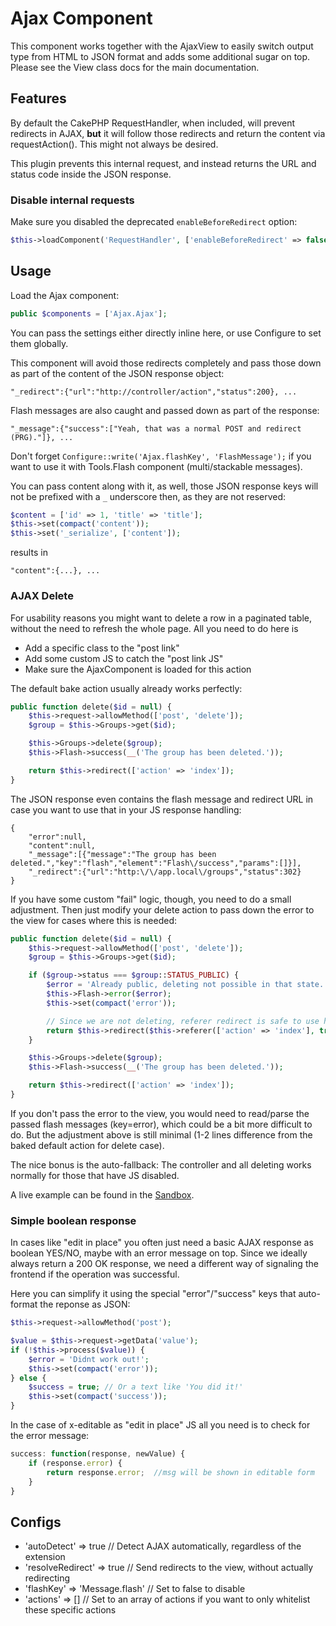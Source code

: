 # Ajax Component
This component works together with the AjaxView to easily switch output type from HTML to JSON
format and adds some additional sugar on top.
Please see the View class docs for the main documentation.

## Features
By default the CakePHP RequestHandler, when included, will prevent redirects in AJAX, **but** it will
follow those redirects and return the content via requestAction(). This might not always be desired.

This plugin prevents this internal request, and instead returns the URL and status code inside the JSON response.

### Disable internal requests
Make sure you disabled the deprecated `enableBeforeRedirect` option:
```php
$this->loadComponent('RequestHandler', ['enableBeforeRedirect' => false]);
```

## Usage
Load the Ajax component:
```php
public $components = ['Ajax.Ajax'];
```

You can pass the settings either directly inline here, or use Configure to set them globally.

This component will avoid those redirects completely and pass those down as part of the content of the JSON response object:

    "_redirect":{"url":"http://controller/action","status":200}, ...

Flash messages are also caught and passed down as part of the response:

    "_message":{"success":["Yeah, that was a normal POST and redirect (PRG)."]}, ...

Don't forget `Configure::write('Ajax.flashKey', 'FlashMessage');`
if you want to use it with Tools.Flash component (multi/stackable messages).

You can pass content along with it, as well, those JSON response keys will not be prefixed with a `_` underscore then, as they
are not reserved:
```php
$content = ['id' => 1, 'title' => 'title'];
$this->set(compact('content'));
$this->set('_serialize', ['content']);
```
results in

    "content":{...}, ...
    
### AJAX Delete

For usability reasons you might want to delete a row in a paginated table, without the need to refresh the whole page.
All you need to do here is
- Add a specific class to the "post link"
- Add some custom JS to catch the "post link JS"
- Make sure the AjaxComponent is loaded for this action

The default bake action usually already works perfectly:

```php
public function delete($id = null) {
    $this->request->allowMethod(['post', 'delete']);
    $group = $this->Groups->get($id);

    $this->Groups->delete($group);
    $this->Flash->success(__('The group has been deleted.'));

    return $this->redirect(['action' => 'index']);
}
```
The JSON response even contains the flash message and redirect URL in case you want to use that in your JS response handling:
```
{
    "error":null,
    "content":null,
    "_message":[{"message":"The group has been deleted.","key":"flash","element":"Flash\/success","params":[]}],
    "_redirect":{"url":"http:\/\/app.local\/groups","status":302}
}
```

If you have some custom "fail" logic, though, you need to do a small adjustment.
Then just modify your delete action to pass down the error to the view for cases where this is needed:
```php
public function delete($id = null) {
    $this->request->allowMethod(['post', 'delete']);
    $group = $this->Groups->get($id);

    if ($group->status === $group::STATUS_PUBLIC) {
        $error = 'Already public, deleting not possible in that state.';
        $this->Flash->error($error);
        $this->set(compact('error'));

        // Since we are not deleting, referer redirect is safe to use here
        return $this->redirect($this->referer(['action' => 'index'], true));
    }

    $this->Groups->delete($group);
    $this->Flash->success(__('The group has been deleted.'));

    return $this->redirect(['action' => 'index']);
}
```

If you don't pass the error to the view, you would need to read/parse the passed flash messages (key=error), which could be a bit more difficult to do.
But the adjustment above is still minimal (1-2 lines difference from the baked default action for delete case).

The nice bonus is the auto-fallback: The controller and all deleting works normally for those that have JS disabled.

A live example can be found in the [Sandbox](https://sandbox.dereuromark.de/sandbox/ajax-examples/table).

### Simple boolean response

In cases like "edit in place" you often just need a basic AJAX response as boolean YES/NO, maybe with an error message on top.
Since we ideally always return a 200 OK response, we need a different way of signaling the frontend if the operation was successful.

Here you can simplify it using the special "error"/"success" keys that auto-format the reponse as JSON:
```php
$this->request->allowMethod('post');

$value = $this->request->getData('value');
if (!$this->process($value)) {
    $error = 'Didnt work out!';
    $this->set(compact('error'));
} else {
    $success = true; // Or a text like 'You did it!'
    $this->set(compact('success'));
}
```

In the case of x-editable as "edit in place" JS all you need is to check for the error message:
```js
success: function(response, newValue) {
    if (response.error) {
        return response.error;  //msg will be shown in editable form
    }
}
```

## Configs

- 'autoDetect' => true // Detect AJAX automatically, regardless of the extension
- 'resolveRedirect' => true // Send redirects to the view, without actually redirecting
- 'flashKey' => 'Message.flash' // Set to false to disable
- 'actions' => [] // Set to an array of actions if you want to only whitelist these specific actions
